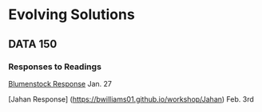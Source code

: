 # Evolving Solutions

## DATA 150 

### Responses to Readings

[Blumenstock Response](https://bwilliams01.github.io/workshop/Blumenstock) Jan. 27

[Jahan Response] (https://bwilliams01.github.io/workshop/Jahan) Feb. 3rd  


